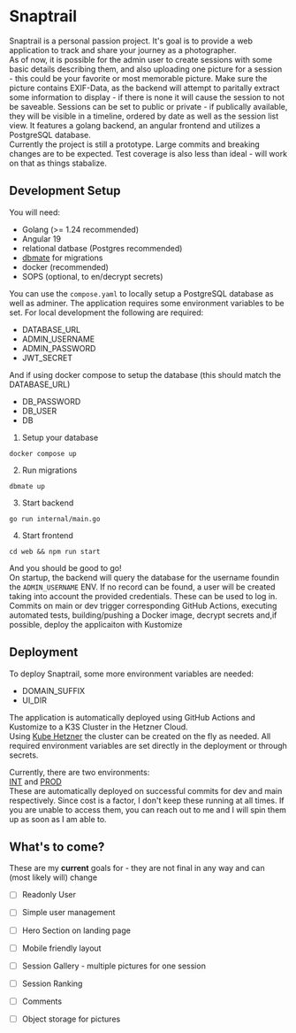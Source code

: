# Snaptrail
Snaptrail is a personal passion project. It's goal is to provide a web application to track and share your journey as a photographer.\
As of now, it is possible for the admin user to create sessions with some basic details describing them, and also uploading one picture for a session - this could be your favorite or most memorable picture. Make sure the picture contains EXIF-Data, as the backend will attempt to paritally extract some information to display - if there is none it will cause the session to not be saveable.
Sessions can be set to public or private - if publically available, they will be visible in a timeline, ordered by date as well as the session list view.
It features a golang backend, an angular frontend and utilizes a PostgreSQL database.\
Currently the project is still a prototype. Large commits and breaking changes are to be expected. Test coverage is also less than ideal - will work on that as things stabalize.

## Development Setup
You will need:
- Golang (>= 1.24 recommended)
- Angular 19
- relational datbase (Postgres recommended)
- [dbmate](https://github.com/amacneil/dbmate) for migrations
- docker (recommended)
- SOPS (optional, to en/decrypt secrets)

You can use the `compose.yaml` to locally setup a PostgreSQL database as well as adminer.
The application requires some environment variables to be set.
For local development the following are required:
- DATABASE_URL
- ADMIN_USERNAME
- ADMIN_PASSWORD
- JWT_SECRET

And if using docker compose to setup the database (this should match the DATABASE_URL)
- DB_PASSWORD
- DB_USER
- DB

1. Setup your database
  ```
  docker compose up
  ```
2. Run migrations
  ```
  dbmate up
  ```
3. Start backend
  ```
  go run internal/main.go
  ```
4. Start frontend
  ```
  cd web && npm run start
  ```
And you should be good to go!\
On startup, the backend will query the database for the username foundin the `ADMIN_USERNAME` ENV. If no record can be found, a user will be created taking into account the provided credentials. These can be used to log in.\
Commits on main or dev trigger corresponding GitHub Actions, executing automated tests, building/pushing a Docker image, decrypt secrets and,if possible, deploy the applicaiton with Kustomize

## Deployment
To deploy Snaptrail, some more environment variables are needed:
- DOMAIN_SUFFIX
- UI_DIR

The application is automatically deployed using GitHub Actions and Kustomize to a K3S Cluster in the Hetzner Cloud.\
Using [Kube Hetzner](https://github.com/kube-hetzner/terraform-hcloud-kube-hetzner) the cluster can be created on the fly as needed.
All required environment variables are set directly in the deployment or through secrets.

Currently, there are two environments:\
[INT](https://int.snaptrail.markusharder.com/ui/) and [PROD](https://snaptrail.markusharder.com/ui/)\
These are automatically deployed on successful commits for dev and main respectively.
Since cost is a factor, I don't keep these running at all times. If you are unable to access them, you can reach out to me and I will spin them up as soon as I am able to.

## What's to come?
These are my **current** goals for - they are not final in any way and can (most likely will) change

- [ ] Readonly User
- [ ] Simple user management
- [ ] Hero Section on landing page
- [ ] Mobile friendly layout
- [ ] Session Gallery - multiple pictures for one session
- [ ] Session Ranking
- [ ] Comments
- [ ] Object storage for pictures

